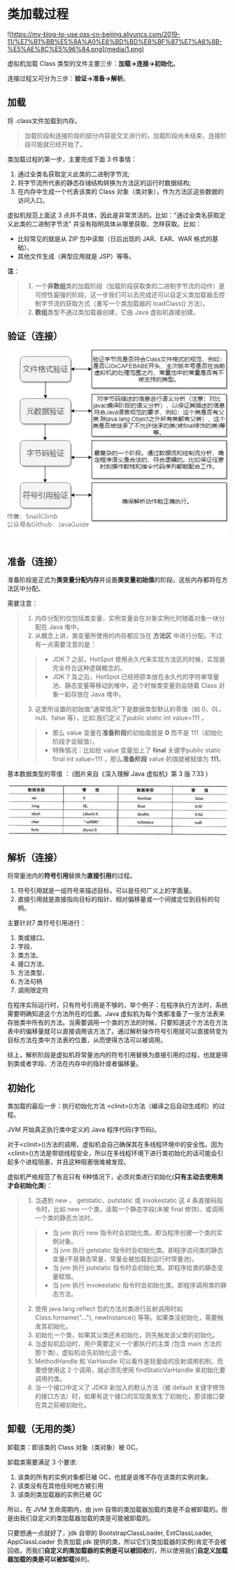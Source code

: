# **类加载过程**
![https://my-blog-to-use.oss-cn-beijing.aliyuncs.com/2019-11/%E7%B1%BB%E5%8A%A0%E8%BD%BD%E8%BF%87%E7%A8%8B-%E5%AE%8C%E5%96%84.png](media/1.png)

虚拟机加载 Class 类型的文件主要三步：**加载->连接->初始化**。

连接过程又可分为三步：**验证->准备->解析**。

## **加载**
将 .class文件加载到内存。

>加载阶段和连接阶段的部分内容是交叉进行的，加载阶段尚未结束，连接阶段可能就已经开始了。

类加载过程的第一步，主要完成下面 3 件事情： 

1. 通过全类名获取定义此类的二进制字节流;
1. 将字节流所代表的静态存储结构转换为方法区的运行时数据结构;
1. 在内存中生成一个代表该类的 Class 对象（类对象），作为方法区这些数据的访问入口。

虚拟机规范上面这 3 点并不具体，因此是非常灵活的。比如："通过全类名获取定义此类的二进制字节流" 并没有指明具体从哪里获取、怎样获取。比如：

- 比较常见的就是从 ZIP 包中读取（日后出现的 JAR、EAR、WAR 格式的基础）、
- 其他文件生成（典型应用就是 JSP）等等。 

**注**：
>1. 一个**非数组**类的加载阶段（加载阶段获取类的二进制字节流的动作）是可控性最强的阶段，这一步我们可以去完成还可以自定义类加载器去控制字节流的获取方式（重写一个类加载器的 loadClass() 方法）。
>1. **数组**类型不通过类加载器创建，它由 Java 虚拟机直接创建。

## **验证（连接）**
![验证阶段示意图](media/2.png)
## **准备（连接）**
准备阶段是正式为**类变量分配内存**并设置**类变量初始值**的阶段，这些内存都将在方法区中分配。

需要注意：

>1. 内存分配的仅包括类变量，实例变量会在对象实例化时随着对象一块分配在 Java 堆中。
>2. 从概念上讲，类变量所使用的内存都应当在 **方法区** 中进行分配。不过有一点需要注意的是：
>>- JDK 7 之前，HotSpot 使用永久代来实现方法区的时候，实现是完全符合这种逻辑概念的。 
>>- JDK 7 及之后，HotSpot 已经把原本放在永久代的字符串常量池、静态变量等移动到堆中，这个时候类变量则会随着 Class 对象一起存放在 Java 堆中。
>3. 这里所设置的初始值"通常情况"下是数据类型默认的零值（如 0、0L、null、false 等），比如:我们定义了public static int value=111 ，
>>- 那么 value 变量在**准备阶段**的初始值就是 **0** 而不是 111（初始化阶段才会赋值）。
>>- 特殊情况：比如给 value 变量加上了 **final** 关键字public static final int value=111 ，那么**准备阶段** value 的值就被赋值为 **111**。

基本数据类型的零值 ： (图片来自《深入理解 Java 虚拟机》第 3 版 7.33 )

![基本数据类型的零值](media/3.png)
## **解析（连接）**
将常量池内的**符号引用**替换为**直接引用**的过程。

1. 符号引用就是一组符号来描述目标，可以是任何广义上的字面量。
1. 直接引用就是直接指向目标的指针、相对偏移量或一个间接定位到目标的句柄。


主要针对7 类符号引用进行：

1. 类或接口、
1. 字段、
1. 类方法、
1. 接口方法、
1. 方法类型、
1. 方法句柄
1. 调用限定符

在程序实际运行时，只有符号引用是不够的，举个例子：在程序执行方法时，系统需要明确知道这个方法所在的位置。Java 虚拟机为每个类都准备了一张方法表来存放类中所有的方法。当需要调用一个类的方法的时候，只要知道这个方法在方法表中的偏移量就可以直接调用该方法了。通过解析操作符号引用就可以直接转变为目标方法在类中方法表的位置，从而使得方法可以被调用。

综上，解析阶段是虚拟机将常量池内的符号引用替换为直接引用的过程，也就是得到类或者字段、方法在内存中的指针或者偏移量。
## **初始化**
类加载的最后一步：执行初始化方法 \<clinit\>()方法（编译之后自动生成的）的过程。

JVM 开始真正执行类中定义的 Java 程序代码(字节码)。

对于\<clinit\>()方法的调用，虚拟机会自己确保其在多线程环境中的安全性。因为\<clinit\>()方法是带锁线程安全，所以在多线程环境下进行类初始化的话可能会引起多个进程阻塞，并且这种阻塞很难被发现。

虚拟机严格规范了有且只有 6种情况下，必须对类进行初始化(**只有主动去使用类才会初始化类**)：

>1. 当遇到 new 、 getstatic、putstatic 或 invokestatic 这 4 条直接码指令时，比如 new 一个类，读取一个静态字段(未被 final 修饰)、或调用一个类的静态方法时。
>>- 当 jvm 执行 new 指令时会初始化类。即当程序创建一个类的实例对象。 
>>- 当 jvm 执行 getstatic 指令时会初始化类。即程序访问类的静态变量(不是静态常量，常量会被加载到运行时常量池)。 
>>- 当 jvm 执行 putstatic 指令时会初始化类。即程序给类的静态变量赋值。 
>>- 当 jvm 执行 invokestatic 指令时会初始化类。即程序调用类的静态方法。 
>2. 使用 java.lang.reflect 包的方法对类进行反射调用时如 Class.forname("..."), newInstance() 等等。如果类没初始化，需要触发其初始化。 
>3. 初始化一个类，如果其父类还未初始化，则先触发该父类的初始化。 
>4. 当虚拟机启动时，用户需要定义一个要执行的主类 (包含 main 方法的那个类)，虚拟机会先初始化这个类。 
>5. MethodHandle 和 VarHandle 可以看作是轻量级的反射调用机制，而要想使用这 2 个调用，就必须先使用 findStaticVarHandle 来初始化要调用的类。 
>6. 当一个接口中定义了 JDK8 新加入的默认方法（被 default 关键字修饰的接口方法）时，如果有这个接口的实现类发生了初始化，那该接口要在其之前被初始化。


## **卸载（无用的类）**
卸载类：即该类的 Class 对象（类对象）被 GC。

卸载类需要满足 3 个要求: 

1. 该类的所有的实例对象都已被 GC，也就是说堆不存在该类的实例对象。 
1. 该类没有在其他任何地方被引用 
1. 该类的类加载器的实例已被 GC 

所以，在 JVM 生命周期内，由 jvm 自带的类加载器加载的类是不会被卸载的。但是由我们自定义的类加载器加载的类是可能被卸载的。 

只要想通一点就好了，jdk 自带的 BootstrapClassLoader, ExtClassLoader, AppClassLoader 负责加载 jdk 提供的类，所以它们(类加载器的实例)肯定不会被回收。而我们**自定义的类加载器的实例是可以被回收**的，所以使用我们**自定义加载器加载的类是可以被卸载**掉的。

